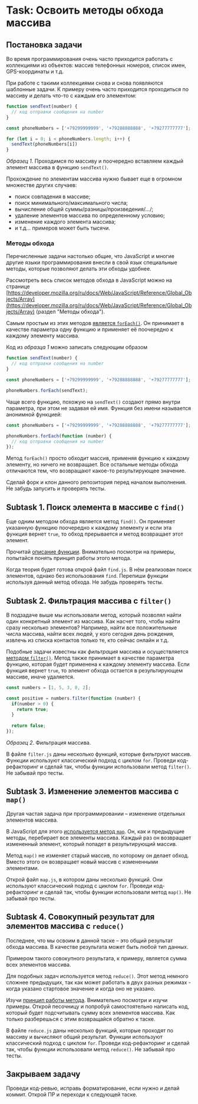 # Task: Освоить методы обхода массива

## Постановка задачи

Во время программирования очень часто приходится работать с коллекциями из объектов: массив телефонных номеров, список имен, GPS-координаты и т.д.

При работе с такими коллекциями снова и снова появляются шаблонные задачи. К примеру очень часто приходится проходиться по массиву и делать что-то с каждым его элементом:

```javascript
function sendText(number) {
  // код отправки сообщения на number 
}

const phoneNumbers = ['+79299999999', '+79288888888', '+79277777777'];

for (let i = 0; i < phoneNumbers.length; i++) {
  sendText(phoneNumbers[i])
}
```
*Образец 1*. Проходимся по массиву и поочередно вставляем каждый элемент массива в функцию `sendText()`.

Прохождение по элементам массива нужно бывает еще в огромном множестве других случаев:

- поиск совпадения в массиве;
- поиск минимального/максимального числа;
- вычисление общей суммы/разницы/произведения/.../;
- удаление элементов массива по определенному условию;
- изменение каждого элемента массива;
- и т.д... примеров может быть тысячи.

### Методы обхода

Перечисленные задачи настолько общие, что JavaScript и многие другие языки программирования внесли в свой язык специальные методы, которые позволяют делать эти обходы удобнее.

Рассмотреть весь список методов обхода в JavaScript можно на странице [https://developer.mozilla.org/ru/docs/Web/JavaScript/Reference/Global_Objects/Array](https://developer.mozilla.org/ru/docs/Web/JavaScript/Reference/Global_Objects/Array) (раздел "Методы обхода").

Самым простым из этих методов [является `forEach()`](https://doka.guide/js/array-foreach/). Он принимает в качестве параметра одну функцию и применяет её поочередно к каждому элементу массива.

Код из _образца 1_ можно записать следующим образом

```javascript
function sendText(number) {
  // код отправки сообщения на number 
}

const phoneNumbers = ['+79299999999', '+79288888888', '+79277777777'];

phoneNumbers.forEach(sendText);
```

Чаще всего функцию, похожую на `sendText()` создают прямо внутри параметра, при этом не задавая ей имя. Функция без имени называется анонимной функцией:

```javascript
const phoneNumbers = ['+79299999999', '+79288888888', '+79277777777'];

phoneNumbers.forEach(function (number) {
  // код отправки сообщения на number 
});
```

Метод `forEach()` просто обходит массив, применяя функцию к каждому элементу, но ничего не возвращает. Все остальные методы обхода отличаются тем, что возвращают какое-то результирующее значение.

Сделай форк и клон данного репозитория перед началом выполнения. Не забудь запусить и проверять тесты.

## Subtask 1. Поиск элемента в массиве с `find()`

Еще одним методом обхода является метод `find()`. Он применяет указанную функцию поочередно к каждому элементу и если эта функция вернет `true`, то обход прерывается и метод возвращает этот элемент.

Прочитай [описание функции](https://doka.guide/js/array-find/). Внимательно посмотри на примеры, попытайся понять принцип работы этого метода.

Когда теория будет готова открой файл `find.js`. В нём реализован поиск элементов, однако без использования `find`. Перепиши функции используя данный метод обхода. Не забудь проверять тесты.

## Subtask 2. Фильтрация массива с `filter()`

В подзадаче выше мы использовали метод, который позволял найти один конкретный элемент из массива. Как насчет того, чтобы найти сразу несколько элементов? Например, найти все положительные числа массива, найти всех людей, у кого сегодня день рождения, извлечь из списка контактов только те, кто сейчас онлайн и т.д.

Подобные задачи известны как _фильтрация_ массива и осуществляется [методом `filter()`](https://doka.guide/js/array-filter/). Метод также принимает в качестве параметра функцию, которая будет применена к каждому элементу массива. Если функция вернет `true`, то элемент обхода остается в результирующем массиве, иначе удаляется.

```javascript
const numbers = [1, 5, 3, 8, 2];

const positive = numbers.filter(function (number) {
  if(number > 0) {
    return true;
  }
  
  return false;
});
```
*Образец 2*. Фильтрация массива.

В файле `filter.js` даны несколько функций, которые фильтруют массив. Функции используют классический подход с циклом `for`. Проведи код-рефакторинг и сделай так, чтобы функции использовали метод `filter()`. Не забывай про тесты.

## Subtask 3. Изменение элементов массива с `map()`

Другая частая задача при программировании – изменение отдельных элементов массива.

В JavaScript для этого [используется метод `map`](https://doka.guide/js/array-map/). Он, как и предыдущие методы, перебирает все элементы массива. Каждый раз он возвращает измененный элемент, который попадет в результирующий массив. 

Метод `map()` не изменяет старый массив, по которому он делает обход. Вместо этого он возвращает новый массив с измененными элементами.

Открой файл `map.js`, в котором даны несколько функций. Они используют классический подход с циклом `for`. Проведи код-рефакторинг и сделай так, чтобы функции использовали метод `map()`. Не забывай про тесты.

## Subtask 4. Совокупный результат для элементов массива с `reduce()`

Последнее, что мы освоим в данной таске – это общий результат обхода массива. В качестве результата может быть любой тип данных. 

Примером такого совокупного результата, к примеру, является сумма всех элементов массива.

Для подобных задач используется метод `reduce()`. Этот метод немного сложнее предыдущих, так как может работать в двух разных режимах - когда указано стартовое значение и когда оно не указано.

Изучи [принцип работы метода](https://doka.guide/js/array-reduce/). Внимательно посмотри и изучи примеры. Открой песочницу и попробуй самостоятельно написать код, который будет подсчитывать сумму всех элементов массива. Как только разберешься с этим возвращайся обратно к таске.

В файле `reduce.js` даны несколько функций, которые проходят по массиву и вычисляют общий результат. Функции используют классический подход с циклом `for`. Проведи код-рефакторинг и сделай так, чтобы функции использовали метод `reduce()`. Не забывай про тесты.

## Закрываем задачу

Проведи код-ревью, исправь форматирование, если нужно и делай коммит. Открой ПР и переходи к следующей таске.
